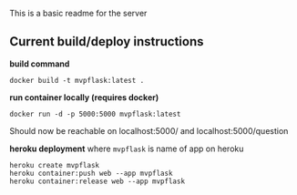 This is a basic readme for the server


## Current build/deploy instructions

**build command**
```
docker build -t mvpflask:latest .
```

**run container locally (requires docker)**
```
docker run -d -p 5000:5000 mvpflask:latest
```
Should now be reachable on localhost:5000/ and localhost:5000/question


**heroku deployment** where `mvpflask` is name of app on heroku
```
heroku create mvpflask
heroku container:push web --app mvpflask
heroku container:release web --app mvpflask
```

